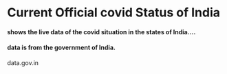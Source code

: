 # Current Official covid Status of India
#### shows the live data of the covid situation in the states of India....
#### data is from the government of India. 
data.gov.in
